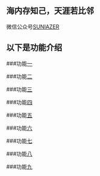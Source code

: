 ## 海内存知己，天涯若比邻

微信公众号[SUNIAZER]( http://mp.weixin.qq.com/mp/homepage?__biz=MzU2ODgyMzMyNg==&hid=1&sn=e439419d47245c61b60000c842caa33b&scene=18#wechat_redirect
) 
## 以下是功能介绍

###功能[一]( https://suniazer.github.io)

###功能[二]( https://suniazer.github.io)

###功能[三]( https://suniazer.github.io)

###功能[四]( https://suniazer.github.io)

###功能[五]( https://suniazer.github.io)

###功能[六]( https://suniazer.github.io)

###功能[七]( https://suniazer.github.io)

###功能[八]( https://suniazer.github.io)

###功能[九]( https://suniazer.github.io)


